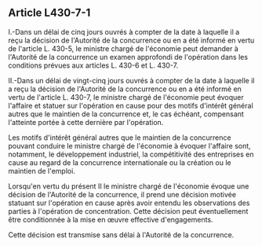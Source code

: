 Article L430-7-1
----
I.-Dans un délai de cinq jours ouvrés à compter de la date à laquelle il a reçu
la décision de l'Autorité de la concurrence ou en a été informé en vertu de
l'article L. 430-5, le ministre chargé de l'économie peut demander à l'Autorité
de la concurrence un examen approfondi de l'opération dans les conditions
prévues aux articles L. 430-6 et L. 430-7.

II.-Dans un délai de vingt-cinq jours ouvrés à compter de la date à laquelle il
a reçu la décision de l'Autorité de la concurrence ou en a été informé en vertu
de l'article L. 430-7, le ministre chargé de l'économie peut évoquer l'affaire
et statuer sur l'opération en cause pour des motifs d'intérêt général autres que
le maintien de la concurrence et, le cas échéant, compensant l'atteinte portée à
cette dernière par l'opération.

Les motifs d'intérêt général autres que le maintien de la concurrence pouvant
conduire le ministre chargé de l'économie à évoquer l'affaire sont, notamment,
le développement industriel, la compétitivité des entreprises en cause au regard
de la concurrence internationale ou la création ou le maintien de l'emploi.

Lorsqu'en vertu du présent II le ministre chargé de l'économie évoque une
décision de l'Autorité de la concurrence, il prend une décision motivée statuant
sur l'opération en cause après avoir entendu les observations des parties à
l'opération de concentration. Cette décision peut éventuellement être
conditionnée à la mise en œuvre effective d'engagements.

Cette décision est transmise sans délai à l'Autorité de la concurrence.
